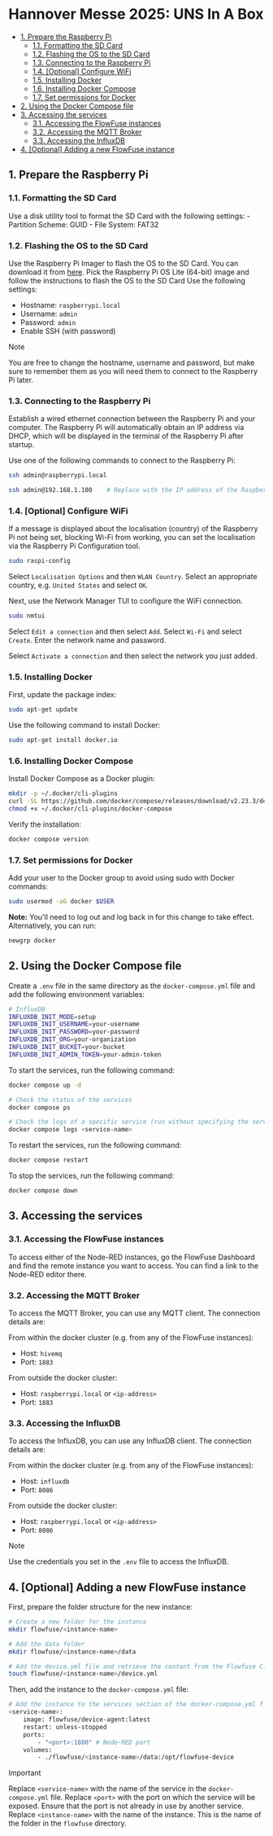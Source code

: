 # Hannover Messe 2025: UNS In A Box  <!-- omit in toc -->

- [1. Prepare the Raspberry Pi](#1-prepare-the-raspberry-pi)
    - [1.1. Formatting the SD Card](#11-formatting-the-sd-card)
    - [1.2. Flashing the OS to the SD Card](#12-flashing-the-os-to-the-sd-card)
    - [1.3. Connecting to the Raspberry Pi](#13-connecting-to-the-raspberry-pi)
    - [1.4. \[Optional\] Configure WiFi](#14-optional-configure-wifi)
    - [1.5. Installing Docker](#15-installing-docker)
    - [1.6. Installing Docker Compose](#16-installing-docker-compose)
    - [1.7. Set permissions for Docker](#17-set-permissions-for-docker)
- [2. Using the Docker Compose file](#2-using-the-docker-compose-file)
- [3. Accessing the services](#3-accessing-the-services)
    - [3.1. Accessing the FlowFuse instances](#31-accessing-the-flowfuse-instances)
    - [3.2. Accessing the MQTT Broker](#32-accessing-the-mqtt-broker)
    - [3.3. Accessing the InfluxDB](#33-accessing-the-influxdb)
- [4. \[Optional\] Adding a new FlowFuse instance](#4-optional-adding-a-new-flowfuse-instance)

## 1. Prepare the Raspberry Pi

### 1.1. Formatting the SD Card

Use a disk utility tool to format the SD Card with the following settings:
    - Partition Scheme: GUID
    - File System: FAT32

### 1.2. Flashing the OS to the SD Card

Use the Raspberry Pi Imager to flash the OS to the SD Card. You can download it
from [here](https://www.raspberrypi.org/software/). Pick the Raspberry Pi OS
Lite (64-bit) image and follow the instructions to flash the OS to the SD Card
Use the following settings:

- Hostname: `raspberrypi.local`
- Username: `admin`
- Password: `admin`
- Enable SSH (with password)

> [!NOTE]
> You are free to change the hostname, username and password, but make sure to
> remember them as you will need them to connect to the Raspberry Pi later.

### 1.3. Connecting to the Raspberry Pi

Establish a wired ethernet connection between the Raspberry Pi and your
computer. The Raspberry Pi will automatically obtain an IP address via DHCP,
which will be displayed in the terminal of the Raspberry Pi after startup.

Use one of the following commands to connect to the Raspberry Pi:

```bash
ssh admin@raspberrypi.local
```

```bash
ssh admin@192.168.1.100    # Replace with the IP address of the Raspberry Pi
```

### 1.4. [Optional] Configure WiFi

If a message is displayed about the localisation (country) of the Raspberry Pi
not being set, blocking Wi-Fi from working, you can set the localisation via the
Raspberry Pi Configuration tool.

```bash
sudo raspi-config
```

Select `Localisation Options` and then `WLAN Country`. Select an appropriate
country, e.g. `United States` and select `OK`.

Next, use the Network Manager TUI to configure the WiFi connection.

```bash
sudo nmtui
```

Select `Edit a connection` and then select `Add`. Select `Wi-Fi` and select `Create`.
Enter the network name and password.

Select `Activate a connection` and then select the network you just added.

### 1.5. Installing Docker

First, update the package index:

```bash
sudo apt-get update
```

Use the following command to install Docker:

```bash
sudo apt-get install docker.io
```

### 1.6. Installing Docker Compose

Install Docker Compose as a Docker plugin:

```bash
mkdir -p ~/.docker/cli-plugins
curl -SL https://github.com/docker/compose/releases/download/v2.23.3/docker-compose-linux-$(uname -m) -o ~/.docker/cli-plugins/docker-compose
chmod +x ~/.docker/cli-plugins/docker-compose
```

Verify the installation:

```bash
docker compose version
```

### 1.7. Set permissions for Docker

Add your user to the Docker group to avoid using sudo with Docker commands:

```bash
sudo usermod -aG docker $USER
```

**Note:** You'll need to log out and log back in for this change to take effect. Alternatively, you can run:

```bash
newgrp docker
```

## 2. Using the Docker Compose file

Create a `.env` file in the same directory as the `docker-compose.yml` file and
add the following environment variables:

```bash
# InfluxDB
INFLUXDB_INIT_MODE=setup
INFLUXDB_INIT_USERNAME=your-username
INFLUXDB_INIT_PASSWORD=your-password
INFLUXDB_INIT_ORG=your-organization
INFLUXDB_INIT_BUCKET=your-bucket
INFLUXDB_INIT_ADMIN_TOKEN=your-admin-token
```

To start the services, run the following command:

```bash
docker compose up -d

# Check the status of the services
docker compose ps

# Check the logs of a specific service (run without specifying the service name to see all logs)
docker compose logs <service-name>
```

To restart the services, run the following command:

```bash
docker compose restart
```

To stop the services, run the following command:

```bash
docker compose down
```

## 3. Accessing the services

### 3.1. Accessing the FlowFuse instances

To access either of the Node-RED instances, go the FlowFuse Dashboard and find
the remote instance you want to access. You can find a link to the Node-RED
editor there.

### 3.2. Accessing the MQTT Broker

To access the MQTT Broker, you can use any MQTT client. The connection details
are:

From within the docker cluster (e.g. from any of the FlowFuse instances):

- Host: `hivemq`
- Port: `1883`

From outside the docker cluster:

- Host: `raspberrypi.local` or `<ip-address>`
- Port: `1883`

### 3.3. Accessing the InfluxDB

To access the InfluxDB, you can use any InfluxDB client. The connection details
are:

From within the docker cluster (e.g. from any of the FlowFuse instances):

- Host: `influxdb`
- Port: `8086`

From outside the docker cluster:

- Host: `raspberrypi.local` or `<ip-address>`
- Port: `8086`

> [!NOTE]
> Use the credentials you set in the `.env` file to access the InfluxDB.

## 4. [Optional] Adding a new FlowFuse instance

First, prepare the folder structure for the new instance:

```bash
# Create a new folder for the instance
mkdir flowfuse/<instance-name>

# Add the data folder
mkdir flowfuse/<instance-name>/data

# Add the device.yml file and retrieve the content from the Flowfuse Cloud
touch flowfuse/<instance-name>/device.yml
```

Then, add the instance to the `docker-compose.yml` file:

```bash
# Add the instance to the services section of the docker-compose.yml file
<service-name>:
    image: flowfuse/device-agent:latest
    restart: unless-stopped
    ports:
        - "<port>:1880" # Node-RED port
    volumes:
        - ./flowfuse/<instance-name>/data:/opt/flowfuse-device
```

> [!IMPORTANT]
> Replace `<service-name>` with the name of the service in the `docker-compose.yml` file.
> Replace `<port>` with the port on which the service will be exposed. Ensure that the port is not already in use by another service.
> Replace `<instance-name>` with the name of the instance. This is the name of the folder in the `flowfuse` directory.
